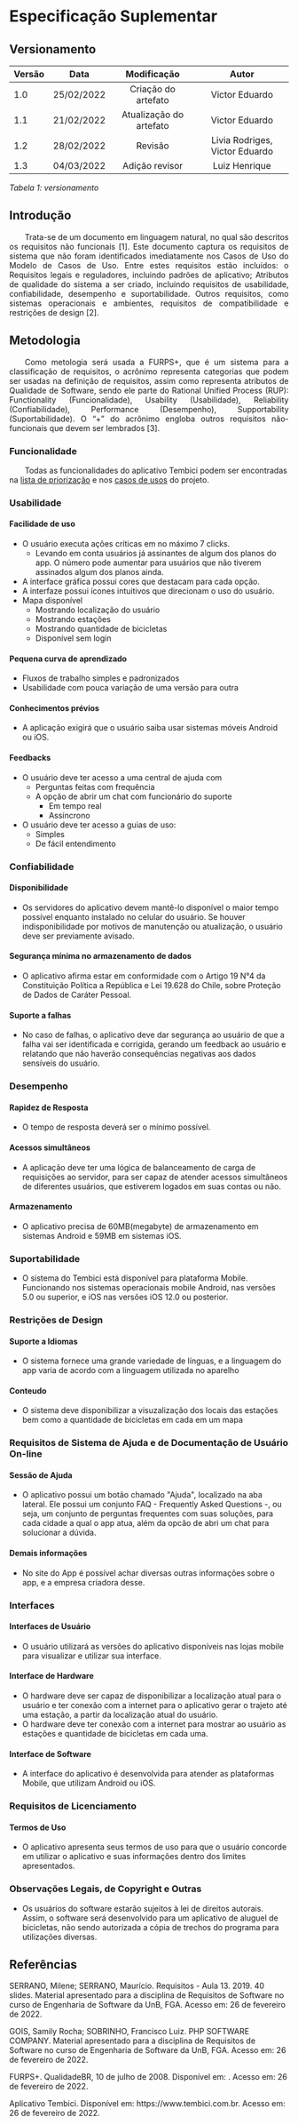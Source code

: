 # Especificação Suplementar 
## Versionamento

| Versão | Data | Modificação | Autor |
|-|-|:-:|:-:|
| 1.0 | 25/02/2022 | Criação do artefato | Victor Eduardo |
| 1.1 | 21/02/2022 | Atualização do artefato | Victor Eduardo |
| 1.2 | 28/02/2022 | Revisão | Livia Rodriges, Victor Eduardo |
| 1.3 | 04/03/2022 | Adição revisor | Luiz Henrique |

*Tabela 1: versionamento*

## Introdução
<p align="justify">&emsp;&emsp;Trata-se de um documento em linguagem natural, no qual são descritos os requisitos não funcionais [1]. Este documento captura os requisitos de sistema que não foram identificados imediatamente nos Casos de Uso do Modelo de Casos de Uso. Entre estes requisitos estão incluídos: o Requisitos legais e reguladores, incluindo padrões de aplicativo; Atributos de qualidade do sistema a ser criado, incluindo requisitos de usabilidade, confiabilidade, desempenho e suportabilidade. Outros requisitos, como sistemas operacionais e ambientes, requisitos de compatibilidade e restrições de design [2].</p>

## Metodologia
<p align="justify">&emsp;&emsp;Como metologia será usada a FURPS+, que é um sistema para a classificação de requisitos, o acrônimo representa categorias que podem ser usadas na definição de requisitos, assim como representa atributos de Qualidade de Software, sendo ele parte do Rational Unified Process (RUP): Functionality (Funcionalidade), Usability (Usabilidade), Reliability (Confiabilidade), Performance (Desempenho), Supportability (Suportabilidade). O “+” do acrônimo engloba outros requisitos não-funcionais que devem ser lembrados [3].</p>

### Funcionalidade
&emsp;&emsp;Todas as funcionalidades do aplicativo Tembici podem ser encontradas na [lista de priorização](https://requisitos-de-software.github.io/2021.2-Tembici/elicitacao/priorizacao/moscow/) e nos [casos de usos](https://requisitos-de-software.github.io/2021.2-Tembici/modelagem/casos_de_uso/) do projeto.</p>

### Usabilidade
#### Facilidade de uso
- O usuário executa ações críticas em no máximo 7 clicks.
    - Levando em conta usuários já assinantes de algum dos planos do app. O número pode aumentar para usuários que não tiverem assinados algum dos planos ainda.   
- A interface gráfica possui cores que destacam para cada opção.
- A interfaze possui ícones intuitivos que direcionam o uso do usuário.
- Mapa disponível
    - Mostrando localização do usuário
    - Mostrando estações
    - Mostrando quantidade de bicicletas
    - Disponível sem login
#### Pequena curva de aprendizado
- Fluxos de trabalho simples e padronizados
- Usabilidade com pouca variação de uma versão para outra
#### Conhecimentos prévios
- A aplicação exigirá que o usuário saiba usar sistemas móveis Android ou iOS.
#### Feedbacks
- O usuário deve ter acesso a uma central de ajuda com
    - Perguntas feitas com frequência
    - A opção de abrir um chat com funcionário do suporte
        - Em tempo real
        - Assíncrono 
- O usuário deve ter acesso a guias de uso:
    - Simples
    - De fácil entendimento

### Confiabilidade
#### Disponibilidade
- Os servidores do aplicativo devem mantê-lo disponível o maior tempo possível enquanto instalado no celular do usuário. Se houver indisponibilidade por motivos de manutenção ou atualização, o usuário deve ser previamente avisado.
#### Segurança mínima no armazenamento de dados
- O aplicativo afirma estar em conformidade com o Artigo 19 N°4 da Constituição Política a República e Lei 19.628 do Chile, sobre Proteção de Dados de Caráter Pessoal.
#### Suporte a falhas
- No caso de falhas, o aplicativo deve dar segurança ao usuário de que a falha vai ser identificada e corrigida, gerando um feedback ao usuário e relatando que não haverão consequências negativas aos dados sensíveis do usuário.

### Desempenho
#### Rapidez de Resposta
- O tempo de resposta deverá ser o mínimo possível.
#### Acessos simultâneos
- A aplicação deve ter uma lógica de balanceamento de carga de requisições ao servidor, para ser capaz de atender acessos simultâneos de diferentes usuários, que estiverem logados em suas contas ou não.
#### Armazenamento
- O aplicativo precisa de 60MB(megabyte) de armazenamento em sistemas Android e 59MB em sistemas iOS.

### Suportabilidade
- O sistema do Tembici está disponível para plataforma Mobile. Funcionando nos sistemas operacionais mobile Android, nas versões 5.0 ou superior, e iOS nas versões iOS 12.0 ou posterior.

### Restrições de Design
#### Suporte a Idiomas
- O sistema fornece uma grande variedade de línguas, e a linguagem do app varia de acordo com a linguagem utilizada no aparelho
#### Conteudo
- O sistema deve disponibilizar a visuzalização dos locais das estações bem como a quantidade de bicicletas em cada em um mapa

### Requisitos de Sistema de Ajuda e de Documentação de Usuário On-line
#### Sessão de Ajuda
- O aplicativo possui um botão chamado "Ajuda", localizado na aba lateral. Ele possui um conjunto FAQ - Frequently Asked Questions -, ou seja, um conjunto de perguntas frequentes com suas soluções, para cada cidade a qual o app atua, além da opcão de abri um chat para solucionar a dúvida.

#### Demais informações
- No site do App é possível achar diversas outras informações sobre o app, e a empresa criadora desse. 

### Interfaces
#### Interfaces de Usuário
- O usuário utilizará as versões do aplicativo disponíveis nas lojas mobile para visualizar e utilizar sua interface.
#### Interface de Hardware
- O hardware deve ser capaz de disponibilizar a localização atual para o usuário e ter conexão com a internet para o aplicativo gerar o trajeto até uma estação, a partir da localização atual do usuário.
- O hardware deve ter conexão com a internet para mostrar ao usuário as estações e quantidade de bicicletas em cada uma.
#### Interface de Software
- A interface do aplicativo é desenvolvida para atender as plataformas Mobile, que utilizam Android ou iOS. 

### Requisitos de Licenciamento
#### Termos de Uso
- O aplicativo apresenta seus termos de uso para que o usuário concorde em utilizar o aplicativo e suas informações dentro dos limites apresentados.

### Observações Legais, de Copyright e Outras
- Os usuários do software estarão sujeitos à lei de direitos autorais. Assim, o software será desenvolvido para um aplicativo de aluguel de bicicletas, não sendo autorizada a cópia de trechos do programa para utilizações diversas.

## Referências 
<p>SERRANO, Milene; SERRANO, Maurício. Requisitos - Aula 13. 2019. 40 slides. Material apresentado para a disciplina de Requisitos de Software no curso de Engenharia de Software da UnB, FGA. Acesso em: 26 de fevereiro de 2022.</p>

<p>GOIS, Samily Rocha; SOBRINHO, Francisco Luiz. PHP SOFTWARE COMPANY. Material apresentado para a disciplina de Requisitos de Software no curso de Engenharia de Software da UnB, FGA. Acesso em: 26 de fevereiro de 2022.</p>

<p> FURPS+. QualidadeBR, 10 de julho de 2008. Disponível em: <https://qualidadebr.wordpress.com/2008/07/10/furps/#:~:text=FURPS%2B%20%C3%A9%20um%20sistema%20para,Rational%20Unified%20Process%20(RUP)%3A>. Acesso em: 26 de fevereiro de 2022.</p>

<p> Aplicativo Tembici. Disponível em: https://www.tembici.com.br. Acesso em: 26 de fevereiro de 2022. </p>